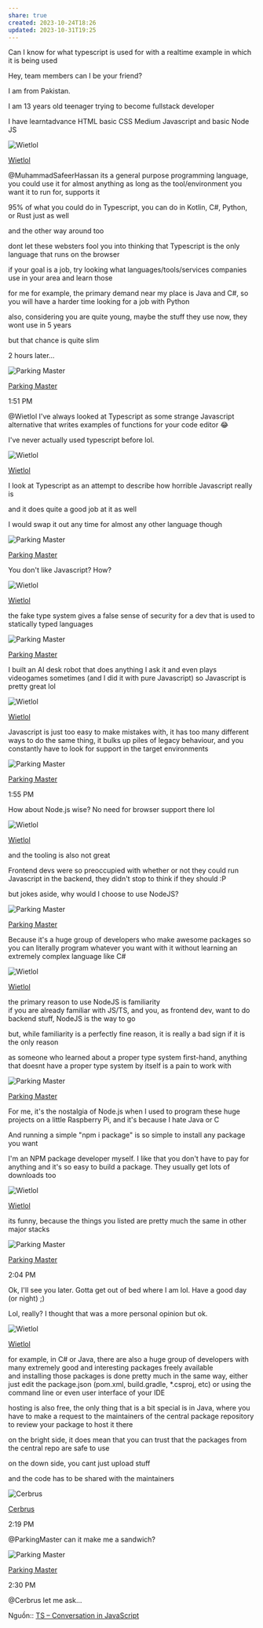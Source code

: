 ```yaml
---
share: true
created: 2023-10-24T18:26
updated: 2023-10-31T19:25
---
```


Can I know for what typescript is used for with a realtime example in which it is being used

[](https://chat.stackoverflow.com/transcript/17?m=56479899#56479899)

Hey, team members can I be your friend?

[](https://chat.stackoverflow.com/transcript/17?m=56479901#56479901)

I am from Pakistan.

[](https://chat.stackoverflow.com/transcript/17?m=56479903#56479903)

I am 13 years old teenager trying to become fullstack developer

[](https://chat.stackoverflow.com/transcript/17?m=56479906#56479906)

I have learntadvance HTML basic CSS Medium Javascript and basic Node JS

![Wietlol](https://i.stack.imgur.com/cUip8.png?s=16&g=1)

[Wietlol](https://chat.stackoverflow.com/users/2764866/wietlol "Wietlol")

[](https://chat.stackoverflow.com/transcript/17?m=56479917#56479917)[](https://chat.stackoverflow.com/transcript/17?m=56479895#56479895)

@MuhammadSafeerHassan its a general purpose programming language, you could use it for almost anything as long as the tool/environment you want it to run for, supports it

[](https://chat.stackoverflow.com/transcript/17?m=56479920#56479920)

95% of what you could do in Typescript, you can do in Kotlin, C#, Python, or Rust just as well

[](https://chat.stackoverflow.com/transcript/17?m=56479921#56479921)

and the other way around too

[](https://chat.stackoverflow.com/transcript/17?m=56479924#56479924)

dont let these websters fool you into thinking that Typescript is the only language that runs on the browser

[](https://chat.stackoverflow.com/transcript/17?m=56479925#56479925)

if your goal is a job, try looking what languages/tools/services companies use in your area and learn those

[](https://chat.stackoverflow.com/transcript/17?m=56479926#56479926)

for me for example, the primary demand near my place is Java and C#, so you will have a harder time looking for a job with Python

[](https://chat.stackoverflow.com/transcript/17?m=56479927#56479927)

also, considering you are quite young, maybe the stuff they use now, they wont use in 5 years

[](https://chat.stackoverflow.com/transcript/17?m=56479928#56479928)

but that chance is quite slim

2 hours later…

![Parking Master](https://i.stack.imgur.com/kHCN5.png?s=16&g=1)

[Parking Master](https://chat.stackoverflow.com/users/17202960/parking-master "Parking Master")

1:51 PM

[](https://chat.stackoverflow.com/transcript/17?m=56480134#56480134)

@Wietlol I've always looked at Typescript as some strange Javascript alternative that writes examples of functions for your code editor 😂

[](https://chat.stackoverflow.com/transcript/17?m=56480135#56480135)

I've never actually used typescript before lol.

![Wietlol](https://i.stack.imgur.com/cUip8.png?s=16&g=1)

[Wietlol](https://chat.stackoverflow.com/users/2764866/wietlol "Wietlol")

[](https://chat.stackoverflow.com/transcript/17?m=56480136#56480136)

I look at Typescript as an attempt to describe how horrible Javascript really is

[](https://chat.stackoverflow.com/transcript/17?m=56480137#56480137)

and it does quite a good job at it as well

[](https://chat.stackoverflow.com/transcript/17?m=56480138#56480138)

I would swap it out any time for almost any other language though

![Parking Master](https://i.stack.imgur.com/kHCN5.png?s=16&g=1)

[Parking Master](https://chat.stackoverflow.com/users/17202960/parking-master "Parking Master")

[](https://chat.stackoverflow.com/transcript/17?m=56480139#56480139)

You don't like Javascript? How?

![Wietlol](https://i.stack.imgur.com/cUip8.png?s=16&g=1)

[Wietlol](https://chat.stackoverflow.com/users/2764866/wietlol "Wietlol")

[](https://chat.stackoverflow.com/transcript/17?m=56480140#56480140)

the fake type system gives a false sense of security for a dev that is used to statically typed languages

![Parking Master](https://i.stack.imgur.com/kHCN5.png?s=16&g=1)

[Parking Master](https://chat.stackoverflow.com/users/17202960/parking-master "Parking Master")

[](https://chat.stackoverflow.com/transcript/17?m=56480141#56480141)

I built an AI desk robot that does anything I ask it and even plays videogames sometimes (and I did it with pure Javascript) so Javascript is pretty great lol

![Wietlol](https://i.stack.imgur.com/cUip8.png?s=16&g=1)

[Wietlol](https://chat.stackoverflow.com/users/2764866/wietlol "Wietlol")

[](https://chat.stackoverflow.com/transcript/17?m=56480142#56480142)

Javascript is just too easy to make mistakes with, it has too many different ways to do the same thing, it bulks up piles of legacy behaviour, and you constantly have to look for support in the target environments

![Parking Master](https://i.stack.imgur.com/kHCN5.png?s=16&g=1)

[Parking Master](https://chat.stackoverflow.com/users/17202960/parking-master "Parking Master")

1:55 PM

[](https://chat.stackoverflow.com/transcript/17?m=56480145#56480145)

How about Node.js wise? No need for browser support there lol

![Wietlol](https://i.stack.imgur.com/cUip8.png?s=16&g=1)

[Wietlol](https://chat.stackoverflow.com/users/2764866/wietlol "Wietlol")

[](https://chat.stackoverflow.com/transcript/17?m=56480146#56480146)

and the tooling is also not great

[](https://chat.stackoverflow.com/transcript/17?m=56480147#56480147)

Frontend devs were so preoccupied with whether or not they could run Javascript in the backend, they didn't stop to think if they should :P

[](https://chat.stackoverflow.com/transcript/17?m=56480148#56480148)

but jokes aside, why would I choose to use NodeJS?

![Parking Master](https://i.stack.imgur.com/kHCN5.png?s=16&g=1)

[Parking Master](https://chat.stackoverflow.com/users/17202960/parking-master "Parking Master")

[](https://chat.stackoverflow.com/transcript/17?m=56480149#56480149)

Because it's a huge group of developers who make awesome packages so you can literally program whatever you want with it without learning an extremely complex language like C#

![Wietlol](https://i.stack.imgur.com/cUip8.png?s=16&g=1)

[Wietlol](https://chat.stackoverflow.com/users/2764866/wietlol "Wietlol")

[](https://chat.stackoverflow.com/transcript/17?m=56480159#56480159)

the primary reason to use NodeJS is familiarity  
if you are already familiar with JS/TS, and you, as frontend dev, want to do backend stuff, NodeJS is the way to go

[](https://chat.stackoverflow.com/transcript/17?m=56480160#56480160)

but, while familiarity is a perfectly fine reason, it is really a bad sign if it is the only reason

[](https://chat.stackoverflow.com/transcript/17?m=56480166#56480166)

as someone who learned about a proper type system first-hand, anything that doesnt have a proper type system by itself is a pain to work with

![Parking Master](https://i.stack.imgur.com/kHCN5.png?s=16&g=1)

[Parking Master](https://chat.stackoverflow.com/users/17202960/parking-master "Parking Master")

[](https://chat.stackoverflow.com/transcript/17?m=56480169#56480169)

For me, it's the nostalgia of Node.js when I used to program these huge projects on a little Raspberry Pi, and it's because I hate Java or C

[](https://chat.stackoverflow.com/transcript/17?m=56480171#56480171)

And running a simple "npm i package" is so simple to install any package you want

[](https://chat.stackoverflow.com/transcript/17?m=56480172#56480172)

I'm an NPM package developer myself. I like that you don't have to pay for anything and it's so easy to build a package. They usually get lots of downloads too

![Wietlol](https://i.stack.imgur.com/cUip8.png?s=16&g=1)

[Wietlol](https://chat.stackoverflow.com/users/2764866/wietlol "Wietlol")

[](https://chat.stackoverflow.com/transcript/17?m=56480174#56480174)

its funny, because the things you listed are pretty much the same in other major stacks

![Parking Master](https://i.stack.imgur.com/kHCN5.png?s=16&g=1)

[Parking Master](https://chat.stackoverflow.com/users/17202960/parking-master "Parking Master")

2:04 PM

[](https://chat.stackoverflow.com/transcript/17?m=56480175#56480175)

Ok, I'll see you later. Gotta get out of bed where I am lol. Have a good day (or night) ;)

[](https://chat.stackoverflow.com/transcript/17?m=56480177#56480177)

Lol, really? I thought that was a more personal opinion but ok.

![Wietlol](https://i.stack.imgur.com/cUip8.png?s=16&g=1)

[Wietlol](https://chat.stackoverflow.com/users/2764866/wietlol "Wietlol")

[](https://chat.stackoverflow.com/transcript/17?m=56480178#56480178)

for example, in C# or Java, there are also a huge group of developers with many extremely good and interesting packages freely available  
and installing those packages is done pretty much in the same way, either just edit the package.json (pom.xml, build.gradle, *.csproj, etc) or using the command line or even user interface of your IDE

[](https://chat.stackoverflow.com/transcript/17?m=56480180#56480180)

hosting is also free, the only thing that is a bit special is in Java, where you have to make a request to the maintainers of the central package repository to review your package to host it there

[](https://chat.stackoverflow.com/transcript/17?m=56480181#56480181)

on the bright side, it does mean that you can trust that the packages from the central repo are safe to use

[](https://chat.stackoverflow.com/transcript/17?m=56480182#56480182)

on the down side, you cant just upload stuff

[](https://chat.stackoverflow.com/transcript/17?m=56480183#56480183)

and the code has to be shared with the maintainers

![Cerbrus](https://i.stack.imgur.com/i63aC.gif?s=16&g=1)

[Cerbrus](https://chat.stackoverflow.com/users/1835379/cerbrus "Cerbrus")

2:19 PM

[](https://chat.stackoverflow.com/transcript/17?m=56480197#56480197)[](https://chat.stackoverflow.com/transcript/17?m=56480141#56480141)

@ParkingMaster can it make me a sandwich?

![Parking Master](https://i.stack.imgur.com/kHCN5.png?s=16&g=1)

[Parking Master](https://chat.stackoverflow.com/users/17202960/parking-master "Parking Master")

2:30 PM

[](https://chat.stackoverflow.com/transcript/17?m=56480239#56480239)

@Cerbrus let me ask...


Nguồn:: [TS – Conversation in JavaScript](https://chat.stackoverflow.com/rooms/17/conversation/ts)